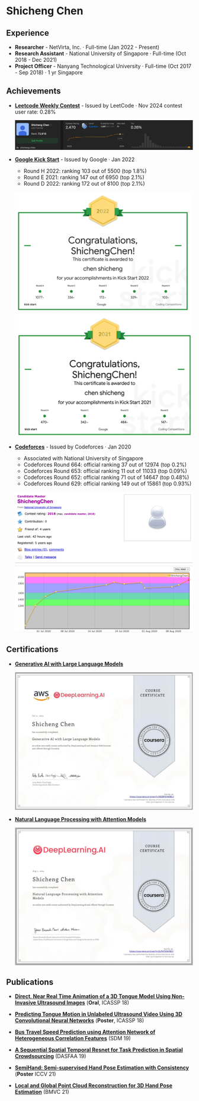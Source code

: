 # Shicheng Chen

## Experience
- **Researcher** - NetVirta, Inc. · Full-time (Jan 2022 - Present)
- **Research Assistant** - National University of Singapore · Full-time (Oct 2018 - Dec 2021)
- **Project Officer** - Nanyang Technological University · Full-time (Oct 2017 - Sep 2018) · 1 yr Singapore

## Achievements
- **[Leetcode Weekly Contest](https://leetcode.com/u/c337134154/)** - Issued by LeetCode · Nov 2024 contest user rate: 0.28%
  
  ![Leetcode](data/leetcode.png)

- **[Google Kick Start](https://codingcompetitions.withgoogle.com/kickstart)** - Issued by Google · Jan 2022
  - Round H 2022: ranking 103 out of 5500 (top 1.8%)
  - Round E 2021: ranking 147 out of 6950 (top 2.1%)
  - Round D 2022: ranking 172 out of 8100 (top 2.1%)
  
  ![Google Kick Start 2022](data/Google%20Kick%20Start%202022.png)
  ![Google Kick Start 2021](data/Google%20Kick%20Start%202021.png)

- **[Codeforces](https://codeforces.com/)** - Issued by Codeforces · Jan 2020
  - Associated with National University of Singapore
  - Codeforces Round 664: official ranking 37 out of 12974 (top 0.2%)
  - Codeforces Round 653: official ranking 11 out of 11033 (top 0.09%)
  - Codeforces Round 652: official ranking 71 out of 14647 (top 0.48%)
  - Codeforces Round 629: official ranking 149 out of 15861 (top 0.93%)
  
  ![Codeforces](data/CF.png)

## Certifications
- **[Generative AI with Large Language Models](https://www.coursera.org/account/accomplishments/certificate/YourCertificateID)** 
  
  ![Generative AI Certification](data/Generative%20AI%20with%20Large%20Language%20Models%20certification.png)

- **[Natural Language Processing with Attention Models](https://www.coursera.org/account/accomplishments/certificate/YourCertificateID)**
  
  ![NLP Certification](data/Natural%20Language%20Processing%20with%20Attention%20Models%20Certification.png)

## Publications
- **[Direct, Near Real Time Animation of a 3D Tongue Model Using Non-Invasive Ultrasound Images](https://ieeexplore.ieee.org/abstract/document/8462096)** (**Oral**, ICASSP 18)

- **[Predicting Tongue Motion in Unlabeled Ultrasound Video Using 3D Convolutional Neural Networks](https://ieeexplore.ieee.org/abstract/document/8461957)** (**Poster**, ICASSP 18)

- **[Bus Travel Speed Prediction using Attention Network of Heterogeneous Correlation Features](https://epubs.siam.org/doi/abs/10.1137/1.9781611975673.9)** (SDM 19)

- **[A Sequential Spatial Temporal Resnet for Task Prediction in Spatial Crowdsourcing](https://link.springer.com/chapter/10.1007/978-3-030-18576-3_16)** (DASFAA 19)

- **[SemiHand: Semi-supervised Hand Pose Estimation with Consistency](https://openaccess.thecvf.com/content/ICCV2021/papers/Yang_SemiHand_Semi-Supervised_Hand_Pose_Estimation_With_Consistency_ICCV_2021_paper.pdf)** (**Poster** ICCV 21)

- **[Local and Global Point Cloud Reconstruction for 3D Hand Pose Estimation](https://arxiv.org/abs/2112.06389)** (BMVC 21)